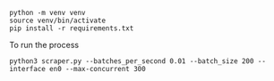 ```shell
python -m venv venv
source venv/bin/activate
pip install -r requirements.txt
```

To run the process
```shell
python3 scraper.py --batches_per_second 0.01 --batch_size 200 --interface en0 --max-concurrent 300
```